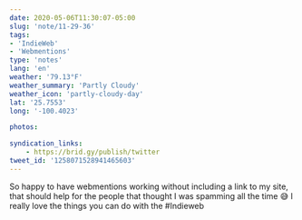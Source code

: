 ```yaml
---
date: 2020-05-06T11:30:07-05:00
slug: 'note/11-29-36'
tags:
- 'IndieWeb'
- 'Webmentions'
type: 'notes'
lang: 'en'
weather: '79.13°F'
weather_summary: 'Partly Cloudy'
weather_icon: 'partly-cloudy-day'
lat: '25.7553'
long: '-100.4023'

photos:

syndication_links:
    - https://brid.gy/publish/twitter
tweet_id: '1258071528941465603'
---
```

So happy to have webmentions working without including a link to my site, that should help for the people that thought I was spamming all the time 😅 
I really love the things you can do with the #Indieweb
 